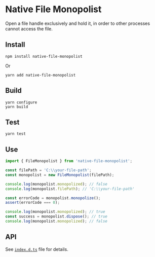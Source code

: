 # Native File Monopolist

Open a file handle exclusively and hold it, in order to other processes cannot access the file.

## Install

```console
npm install native-file-monopolist
```

Or

```console
yarn add native-file-monopolist
```

## Build

```console
yarn configure
yarn build
```

## Test

```console
yarn test
```

## Use

```js
import { FileMonopolist } from 'native-file-monopolist';

const filePath = 'C:\\your-file-path';
const monopolist = new FileMonopolist(filePath);

console.log(monopolist.monopolized); // false
console.log(monopolist.filePath); // 'C:\\your-file-path'

const errorCode = monopolist.monopolize();
assert(errorCode === 0);

console.log(monopolist.monopolized); // true
const success = monopolist.dispose(); // true
console.log(monopolist.monopolized); // false
```

## API

See [`index.d.ts`](./index.d.ts) file for details.